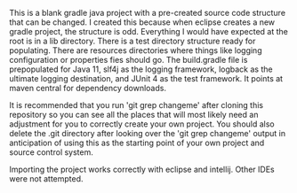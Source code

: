 This is a blank gradle java project with a pre-created source code structure
that can be changed.  I created this because when eclipse creates a new gradle
project, the structure is odd.  Everything I would have expected at the root
is in a lib directory.  There is a test directory structure ready for
populating.  There are resources directories where things like logging
configuration or properties fies should go.  The build.gradle file is
prepopulated for Java 11, slf4j as the logging framework, logback as the
ultimate logging destination, and JUnit 4 as the test framework.  It points
at maven central for dependency downloads.

It is recommended that you run 'git grep changeme' after cloning this
repository so you can see all the places that will most likely need an
adjustment for you to correctly create your own project.  You should also
delete the .git directory after looking over the 'git grep changeme' output
in anticipation of using this as the starting point of your own project and
source control system.

Importing the project works correctly with eclipse and intellij.  Other IDEs
were not attempted.
